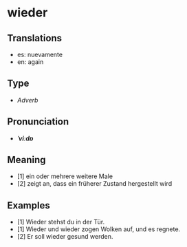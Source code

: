 # wieder
## Translations
- es: nuevamente
- en: again
## Type
- _Adverb_
## Pronunciation
- **_ˈviːdɐ_**
## Meaning
- [1] ein oder mehrere weitere Male
- [2] zeigt an, dass ein früherer Zustand hergestellt wird
## Examples
- [1] Wieder stehst du in der Tür.
- [1] Wieder und wieder zogen Wolken auf, und es regnete.
- [2] Er soll wieder gesund werden.
